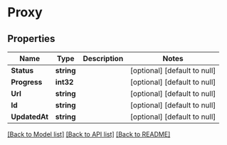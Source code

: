 # Proxy

## Properties
Name | Type | Description | Notes
------------ | ------------- | ------------- | -------------
**Status** | **string** |  | [optional] [default to null]
**Progress** | **int32** |  | [optional] [default to null]
**Url** | **string** |  | [optional] [default to null]
**Id** | **string** |  | [optional] [default to null]
**UpdatedAt** | **string** |  | [optional] [default to null]

[[Back to Model list]](../README.md#documentation-for-models) [[Back to API list]](../README.md#documentation-for-api-endpoints) [[Back to README]](../README.md)


